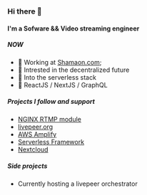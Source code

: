 ### Hi there 👋

#### I'm a Sofware && Video streaming engineer

##### NOW

- 🖤 Working at [Shamaon.com](https://shamaon.com);
- 💜 Intrested in the decentralized future
- 💚 Into the serverless stack
- 💙 ReactJS / NextJS / GraphQL

##### Projects I follow and support

- [NGINX RTMP module](https://github.com/arut/nginx-rtmp-module)
- [livepeer.org](https://livepeer.org/)
- [AWS Amplify](https://github.com/aws-amplify/amplify-js)
- [Serverless Framework](https://github.com/serverless/serverless)
- [Nextcloud](https://github.com/nextcloud/server)


##### Side projects

- Currently hosting a livepeer orchestrator
